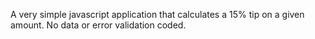 A very simple javascript application that calculates a 15% tip on a given amount. No data or error validation coded. 